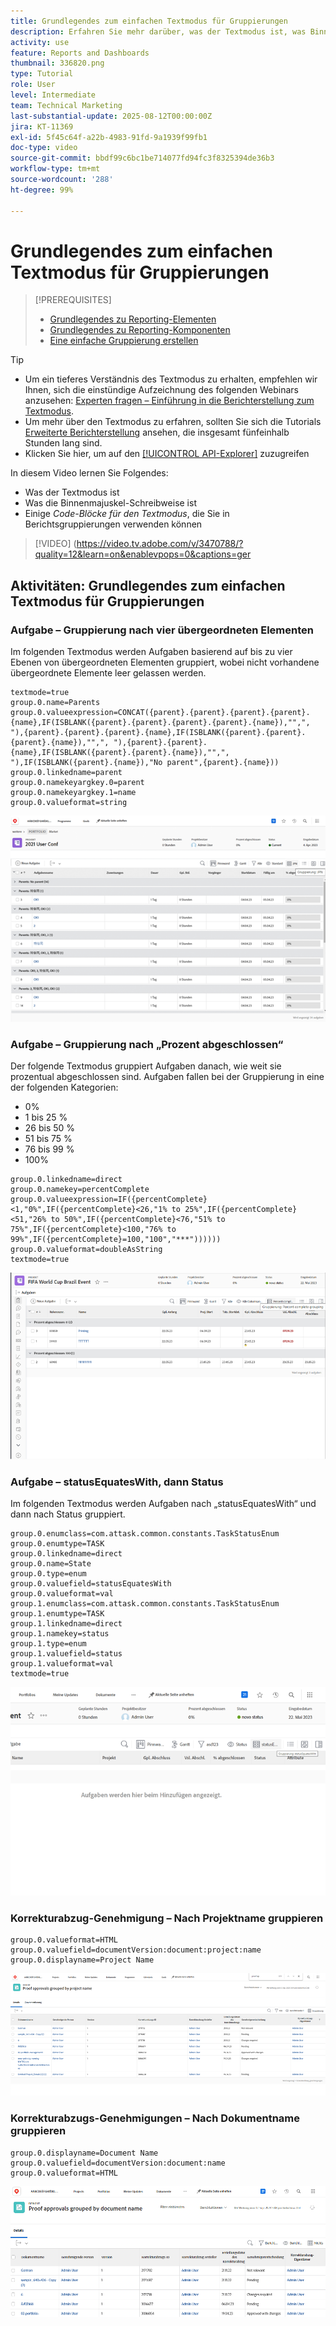 ```yaml
---
title: Grundlegendes zum einfachen Textmodus für Gruppierungen
description: Erfahren Sie mehr darüber, was der Textmodus ist, was Binnenmajuskeln sind und welche grundlegenden Textmodi Sie in Berichtsgruppierungen in Workfront verwenden können.
activity: use
feature: Reports and Dashboards
thumbnail: 336820.png
type: Tutorial
role: User
level: Intermediate
team: Technical Marketing
last-substantial-update: 2025-08-12T00:00:00Z
jira: KT-11369
exl-id: 5f45c64f-a22b-4983-91fd-9a1939f99fb1
doc-type: video
source-git-commit: bbdf99c6bc1be714077fd94fc3f8325394de36b3
workflow-type: tm+mt
source-wordcount: '288'
ht-degree: 99%

---
```


# Grundlegendes zum einfachen Textmodus für Gruppierungen

>[!PREREQUISITES]
>
>* [Grundlegendes zu Reporting-Elementen](https://experienceleague.adobe.com/docs/workfront-learn/tutorials-workfront/reporting/basic-reporting/reporting-elements.html?lang=de)
>* [Grundlegendes zu Reporting-Komponenten](https://experienceleague.adobe.com/docs/workfront-learn/tutorials-workfront/reporting/basic-reporting/reporting-components.html?lang=de)
>* [Eine einfache Gruppierung erstellen](https://experienceleague.adobe.com/docs/workfront-learn/tutorials-workfront/reporting/basic-reporting/create-a-basic-grouping.html?lang=de)


>[!TIP]
>
>* Um ein tieferes Verständnis des Textmodus zu erhalten, empfehlen wir Ihnen, sich die einstündige Aufzeichnung des folgenden Webinars anzusehen: [Experten fragen – Einführung in die Berichterstellung zum Textmodus](https://experienceleague.adobe.com/de/docs/events/classics/reporting-and-dashboards/introduction-to-text-mode-reporting).
>* Um mehr über den Textmodus zu erfahren, sollten Sie sich die Tutorials [Erweiterte Berichterstellung](https://experienceleague.adobe.com/docs/workfront-learn/tutorials-workfront/reporting/advanced-reporting/welcome-to-advanced-reporting.html?lang=de) ansehen, die insgesamt fünfeinhalb Stunden lang sind.
>* Klicken Sie hier, um auf den [[!UICONTROL API-Explorer]](https://developer.adobe.com/workfront/api-explorer/) zuzugreifen

In diesem Video lernen Sie Folgendes:

* Was der Textmodus ist
* Was die Binnenmajuskel-Schreibweise ist
* Einige _Code-Blöcke für den Textmodus_, die Sie in Berichtsgruppierungen verwenden können

>[!VIDEO] (https://video.tv.adobe.com/v/3470788/?quality=12&learn=on&enablevpops=0&captions=ger

## Aktivitäten: Grundlegendes zum einfachen Textmodus für Gruppierungen

### Aufgabe – Gruppierung nach vier übergeordneten Elementen

Im folgenden Textmodus werden Aufgaben basierend auf bis zu vier Ebenen von übergeordneten Elementen gruppiert, wobei nicht vorhandene übergeordnete Elemente leer gelassen werden.

```
textmode=true
group.0.name=Parents
group.0.valueexpression=CONCAT({parent}.{parent}.{parent}.{parent}.{name},IF(ISBLANK({parent}.{parent}.{parent}.{parent}.{name}),"",", "),{parent}.{parent}.{parent}.{name},IF(ISBLANK({parent}.{parent}.{parent}.{name}),"",", "),{parent}.{parent}.{name},IF(ISBLANK({parent}.{parent}.{name}),"",", "),IF(ISBLANK({parent}.{name}),"No parent",{parent}.{name}))
group.0.linkedname=parent
group.0.namekeyargkey.0=parent
group.0.namekeyargkey.1=name
group.0.valueformat=string
```

![Ein Screenshot mit Projektaufgaben, die nach vier übergeordneten Elementen gruppiert sind](assets/4-parents-grouping.png)


### Aufgabe – Gruppierung nach „Prozent abgeschlossen“

Der folgende Textmodus gruppiert Aufgaben danach, wie weit sie prozentual abgeschlossen sind. Aufgaben fallen bei der Gruppierung in eine der folgenden Kategorien:

* 0%
* 1 bis 25 %
* 26 bis 50 %
* 51 bis 75 %
* 76 bis 99 %
* 100%

```
group.0.linkedname=direct
group.0.namekey=percentComplete
group.0.valueexpression=IF({percentComplete}<1,"0%",IF({percentComplete}<26,"1% to 25%",IF({percentComplete}<51,"26% to 50%",IF({percentComplete}<76,"51% to 75%",IF({percentComplete}<100,"76% to 99%",IF({percentComplete}=100,"100","***"))))))
group.0.valueformat=doubleAsString
textmode=true
```

![Ein Screenshot mit Projektaufgaben, die danach gruppiert sind, wie weit sie prozentual abgeschlossen sind](assets/percent-complete-grouping.png)

### Aufgabe – statusEquatesWith, dann Status

Im folgenden Textmodus werden Aufgaben nach „statusEquatesWith“ und dann nach Status gruppiert.

```
group.0.enumclass=com.attask.common.constants.TaskStatusEnum
group.0.enumtype=TASK
group.0.linkedname=direct
group.0.name=State
group.0.type=enum
group.0.valuefield=statusEquatesWith
group.0.valueformat=val
group.1.enumclass=com.attask.common.constants.TaskStatusEnum
group.1.enumtype=TASK
group.1.linkedname=direct
group.1.namekey=status
group.1.type=enum
group.1.valuefield=status
group.1.valueformat=val
textmode=true
```

![Ein Screenshot mit Projektaufgaben, die nach „statusEquatesWith“ gruppiert sind](assets/status-equates-with.png)


### Korrekturabzug-Genehmigung – Nach Projektname gruppieren

```
group.0.valueformat=HTML
group.0.valuefield=documentVersion:document:project:name
group.0.displayname=Project Name
```

![Ein Screenshot mit Korrekturabzug-Genehmigungen, die nach Projektname gruppiert sind](assets/proof-approvals-grouped-by-project-name.png)


### Korrekturabzugs-Genehmigungen – Nach Dokumentname gruppieren

```
group.0.displayname=Document Name
group.0.valuefield=documentVersion:document:name
group.0.valueformat=HTML
```

![Ein Screenshot mit Korrekturabzugs-Genehmigungen, die nach Projektname gruppiert sind](assets/proof-approvals-grouped-by-doc-name.png)


